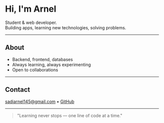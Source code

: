 # Hi, I'm Arnel

Student & web developer.  
Building apps, learning new technologies, solving problems.

---

## About
- Backend, frontend, databases  
- Always learning, always experimenting  
- Open to collaborations

---

## Contact
[sadiarnel145@gmail.com](mailto:sadiarnel145@gmail.com) • [GitHub](https://github.com/Arnel-rah)

---

> "Learning never stops — one line of code at a time."
